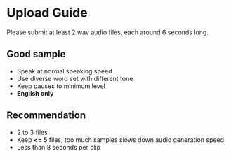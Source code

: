 # Upload Guide

Please submit at least 2 wav audio files, each around 6 seconds long.

## Good sample

- Speak at normal speaking speed
- Use diverse word set with different tone
- Keep pauses to minimum level
- **English only**

## Recommendation

- 2 to 3 files
- Keep **<= 5** files, too much samples slows down audio generation speed
- Less than 8 seconds per clip
